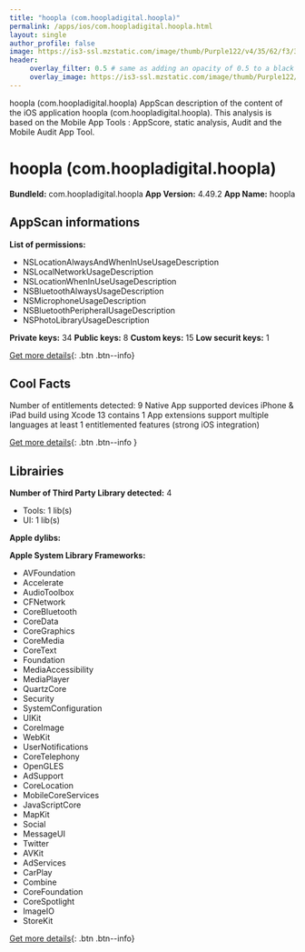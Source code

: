 ```yaml
---
title: "hoopla (com.hoopladigital.hoopla)"
permalink: /apps/ios/com.hoopladigital.hoopla.html
layout: single
author_profile: false
image: https://is3-ssl.mzstatic.com/image/thumb/Purple122/v4/35/62/f3/3562f31a-e6b2-4759-1fa4-19efd93cbde4/AppIcon-0-0-1x_U007emarketing-0-0-0-9-0-0-85-220.png/512x512bb.jpg
header: 
     overlay_filter: 0.5 # same as adding an opacity of 0.5 to a black background
     overlay_image: https://is3-ssl.mzstatic.com/image/thumb/Purple122/v4/35/62/f3/3562f31a-e6b2-4759-1fa4-19efd93cbde4/AppIcon-0-0-1x_U007emarketing-0-0-0-9-0-0-85-220.png/512x512bb.jpg
---
```

hoopla (com.hoopladigital.hoopla) AppScan description of the content of the iOS application hoopla (com.hoopladigital.hoopla). This analysis is based on the Mobile App Tools : AppScore, static analysis, Audit and the Mobile Audit App Tool.

# hoopla (com.hoopladigital.hoopla)

**BundleId:** com.hoopladigital.hoopla
**App Version:** 4.49.2
**App Name:** hoopla


## AppScan informations 

**List of permissions:** 
- NSLocationAlwaysAndWhenInUseUsageDescription
- NSLocalNetworkUsageDescription
- NSLocationWhenInUseUsageDescription
- NSBluetoothAlwaysUsageDescription
- NSMicrophoneUsageDescription
- NSBluetoothPeripheralUsageDescription
- NSPhotoLibraryUsageDescription
  
  
**Private keys:** 34
**Public keys:** 8
**Custom keys:** 15
**Low securit keys:** 1
  
[Get more details](/pricing.html){: .btn .btn--info}

## Cool Facts

Number of entitlements detected: 9
Native App
supported devices iPhone & iPad
build using Xcode 13
contains 1 App extensions
support multiple languages
at least 1 entitlemented features (strong iOS integration)
  
[Get more details](/pricing.html){: .btn .btn--info }

## Librairies 
**Number of Third Party Library detected:** 4
- Tools: 1 lib(s)
- UI: 1 lib(s)


**Apple dylibs:**


**Apple System Library Frameworks:**
- AVFoundation
- Accelerate
- AudioToolbox
- CFNetwork
- CoreBluetooth
- CoreData
- CoreGraphics
- CoreMedia
- CoreText
- Foundation
- MediaAccessibility
- MediaPlayer
- QuartzCore
- Security
- SystemConfiguration
- UIKit
- CoreImage
- WebKit
- UserNotifications
- CoreTelephony
- OpenGLES
- AdSupport
- CoreLocation
- MobileCoreServices
- JavaScriptCore
- MapKit
- Social
- MessageUI
- Twitter
- AVKit
- AdServices
- CarPlay
- Combine
- CoreFoundation
- CoreSpotlight
- ImageIO
- StoreKit


  
[Get more details](/pricing.html){: .btn .btn--info}

